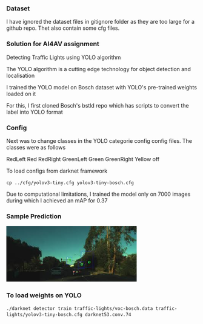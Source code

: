 ### Dataset

I have ignored the dataset files in gitignore folder as they are too large for a github repo. Thet also contain some cfg files.



### Solution for AI4AV assignment 

Detecting Traffic Lights using YOLO algorithm

The YOLO algorithm is a cutting edge technology for object detection and localisation

I trained the YOLO model on Bosch dataset with YOLO's pre-trained weights loaded on it

For this, I first cloned Bosch's bstld repo which has scripts to convert the label into YOLO format

### Config

Next was to change classes in the YOLO categorie config config files. The classes were as follows 

RedLeft
Red
RedRight
GreenLeft
Green
GreenRight
Yellow
off

To load configs from darknet framework

``` 
cp ../cfg/yolov3-tiny.cfg yolov3-tiny-bosch.cfg

```

Due to computational limitations, I trained the model only on 7000 images during which I achieved an mAP for 0.37

### Sample Prediction

![sample](https://raw.githubusercontent.com/deveshdatwani/ai4av-assignment/master/images.jpeg)

### To load weights on YOLO 

```
./darknet detector train traffic-lights/voc-bosch.data traffic-lights/yolov3-tiny-bosch.cfg darknet53.conv.74
```
